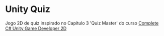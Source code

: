 # Unity Quiz

Jogo 2D de quiz inspirado no Capítulo 3 'Quiz Master' do curso [Complete C# Unity Game Developer 2D](https://www.udemy.com/course/unitycourse/)